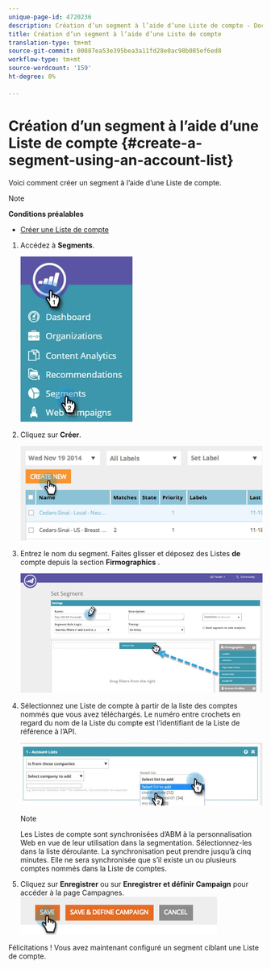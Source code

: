 ```yaml
---
unique-page-id: 4720236
description: Création d’un segment à l’aide d’une Liste de compte - Documents marketing - Documentation du produit
title: Création d’un segment à l’aide d’une Liste de compte
translation-type: tm+mt
source-git-commit: 00887ea53e395bea3a11fd28e0ac98b085ef6ed8
workflow-type: tm+mt
source-wordcount: '159'
ht-degree: 0%

---
```



# Création d’un segment à l’aide d’une Liste de compte {#create-a-segment-using-an-account-list}

Voici comment créer un segment à l’aide d’une Liste de compte.

>[!NOTE]
>
>**Conditions préalables**
>
>* [Créer une Liste de compte](../../../product-docs/account-based-marketing/target/account-lists.md)

>



1. Accédez à **Segments**.

   ![](assets/new-dropdown-segments-hand-no-account-list.jpg)

1. Cliquez sur **Créer**.

   ![](assets/image2014-11-19-19-3a33-3a47.png)

1. Entrez le nom du segment. Faites glisser et déposez des Listes **de** compte depuis la section **Firmographics** .

   ![](assets/set-segment-hands.jpg)

1. Sélectionnez une Liste de compte à partir de la liste des comptes nommés que vous avez téléchargés. Le numéro entre crochets en regard du nom de la Liste du compte est l’identifiant de la Liste de référence à l’API.

   ![](assets/select-list-for-segment-hands.jpg)

   >[!NOTE]
   >
   >Les Listes de compte sont synchronisées d’ABM à la personnalisation Web en vue de leur utilisation dans la segmentation. Sélectionnez-les dans la liste déroulante. La synchronisation peut prendre jusqu’à cinq minutes. Elle ne sera synchronisée que s’il existe un ou plusieurs comptes nommés dans la Liste de comptes.

1. Cliquez sur **Enregistrer** ou sur **Enregistrer et définir Campaign** pour accéder à la page Campagnes.\
   ![](assets/image2014-11-19-19-3a48-3a20.png)

Félicitations ! Vous avez maintenant configuré un segment ciblant une Liste de compte.
